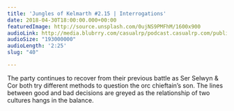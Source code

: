 ```yaml
---
title: 'Jungles of Kelmarth #2.15 | Interrogations'
date: 2018-04-30T18:00:00.000+00:00
featuredImage: http://source.unsplash.com/0ujNS9PMFhM/1600x900
audioLink: http://media.blubrry.com/casualrp/podcast.casualrp.com/public/Chapter%202%20Ep.%2015%20_%20Interrogations.mp3
audioSize: "193000000"
audioLength: '2:25'
slug: "40"

---
```

The party continues to recover from their previous battle as Ser Selwyn & Cor both try different methods to question the orc chieftain’s son. The lines between good and bad decisions are greyed as the relationship of two cultures hangs in the balance.